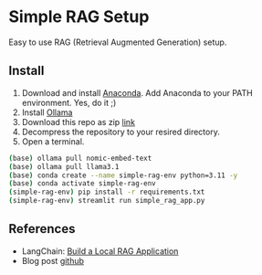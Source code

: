 # Simple RAG Setup

Easy to use RAG (Retrieval Augmented Generation) setup.

## Install

1. Download and install [Anaconda](https://docs.anaconda.com/anaconda/install/). Add Anaconda to your PATH environment. Yes, do it ;)
2. Install [Ollama](https://ollama.com/download)
3. Download this repo as zip [link](https://github.com/javierip/simple-RAG-setup/archive/refs/heads/main.zip)
4. Decompress the repository to your resired directory.
5. Open a terminal.

```bash
(base) ollama pull nomic-embed-text
(base) ollama pull llama3.1
(base) conda create --name simple-rag-env python=3.11 -y
(base) conda activate simple-rag-env
(simple-rag-env) pip install -r requirements.txt
(simple-rag-env) streamlit run simple_rag_app.py
```

## References

* LangChain: [Build a Local RAG Application](https://python.langchain.com/v0.2/docs/tutorials/local_rag/)
* Blog post [github](https://github.com/tonykipkemboi/ollama_pdf_rag/tree/main)

